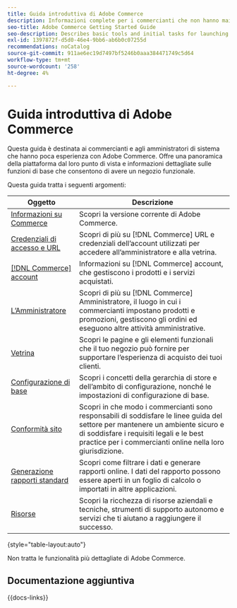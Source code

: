 ```yaml
---
title: Guida introduttiva di Adobe Commerce
description: Informazioni complete per i commercianti che non hanno mai usato Adobe Commerce.
seo-title: Adobe Commerce Getting Started Guide
seo-description: Describes basic tools and initial tasks for launching an Adobe Commerce or Magento Open Source store.
exl-id: 1397872f-d5d0-46e4-9bb6-ab6b0c07255d
recommendations: noCatalog
source-git-commit: 911ae6ec19d7497bf5246b0aaa384471749c5d64
workflow-type: tm+mt
source-wordcount: '258'
ht-degree: 4%

---
```


# Guida introduttiva di Adobe Commerce

Questa guida è destinata ai commercianti e agli amministratori di sistema che hanno poca esperienza con Adobe Commerce. Offre una panoramica della piattaforma dal loro punto di vista e informazioni dettagliate sulle funzioni di base che consentono di avere un negozio funzionale.

Questa guida tratta i seguenti argomenti:

| Oggetto | Descrizione |
| ------- | ----------- |
| [Informazioni su Commerce](about.md) | Scopri la versione corrente di Adobe Commerce. |
| [Credenziali di accesso e URL](login-urls.md) | Scopri di più su [!DNL Commerce] URL e credenziali dell’account utilizzati per accedere all’amministratore e alla vetrina. |
| [[!DNL Commerce] account](commerce-account-create.md) | Informazioni su [!DNL Commerce] account, che gestiscono i prodotti e i servizi acquistati. |
| [L’Amministratore](admin.md) | Scopri di più su [!DNL Commerce] Amministratore, il luogo in cui i commercianti impostano prodotti e promozioni, gestiscono gli ordini ed eseguono altre attività amministrative. |
| [Vetrina](storefront.md) | Scopri le pagine e gli elementi funzionali che il tuo negozio può fornire per supportare l’esperienza di acquisto dei tuoi clienti. |
| [Configurazione di base](websites-stores-views.md) | Scopri i concetti della gerarchia di store e dell’ambito di configurazione, nonché le impostazioni di configurazione di base. |
| [Conformità sito](privacy-policy.md) | Scopri in che modo i commercianti sono responsabili di soddisfare le linee guida del settore per mantenere un ambiente sicuro e di soddisfare i requisiti legali e le best practice per i commercianti online nella loro giurisdizione. |
| [Generazione rapporti standard](reports-menu.md) | Scopri come filtrare i dati e generare rapporti online. I dati del rapporto possono essere aperti in un foglio di calcolo o importati in altre applicazioni. |
| [Risorse](resources.md) | Scopri la ricchezza di risorse aziendali e tecniche, strumenti di supporto autonomo e servizi che ti aiutano a raggiungere il successo. |

{style="table-layout:auto"}

Non tratta le funzionalità più dettagliate di Adobe Commerce.

## Documentazione aggiuntiva

{{docs-links}}
